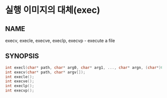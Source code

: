 # 실행 이미지의 대체(exec)
## NAME
execv, execle, execve, execlp, execvp - execute a file
## SYNOPSIS
```c
int execl(char* path, char* arg0, char* arg1, ..., char* argn, (char*)0);
int execv(char* path, char* argv[]);
int execle();
int execve();
int execlp();
int execvp();
```
